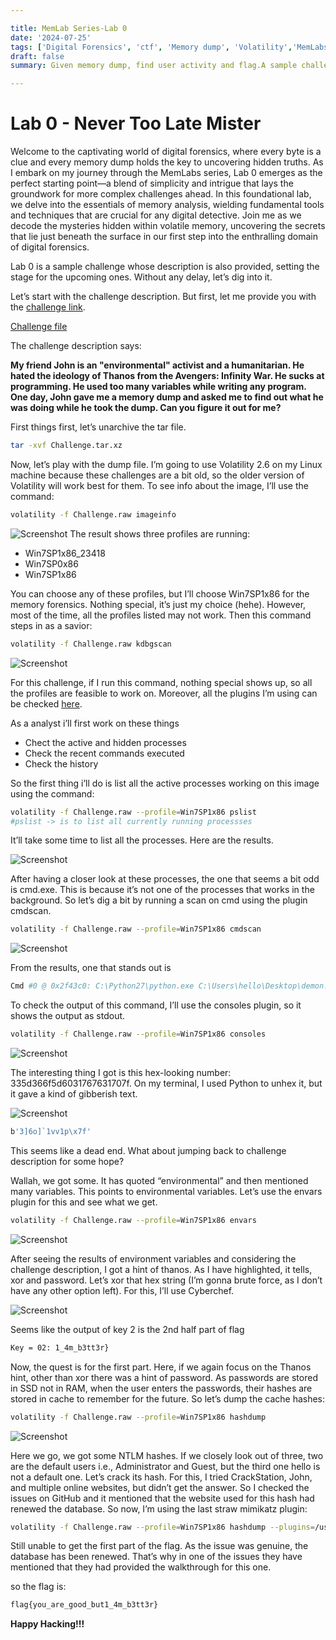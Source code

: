 ```yaml
---

title: MemLab Series-Lab 0
date: '2024-07-25'
tags: ['Digital Forensics', 'ctf', 'Memory dump', 'Volatility','MemLabs']
draft: false
summary: Given memory dump, find user activity and flag.A sample challenge.

---
```



# **Lab 0 - Never Too Late Mister**
Welcome to the captivating world of digital forensics, where every byte is a clue and every memory dump holds the key to uncovering hidden truths. As I embark on my journey through the MemLabs series, Lab 0 emerges as the perfect starting point—a blend of simplicity and intrigue that lays the groundwork for more complex challenges ahead. In this foundational lab, we delve into the essentials of memory analysis, wielding fundamental tools and techniques that are crucial for any digital detective. Join me as we decode the mysteries hidden within volatile memory, uncovering the secrets that lie just beneath the surface in our first step into the enthralling domain of digital forensics.

Lab 0 is a sample challenge whose description is also provided, setting the stage for the upcoming ones. Without any delay, let’s dig into it.

Let’s start with the challenge description. But first, let me provide you with the [challenge link](https://github.com/stuxnet999/MemLabs/tree/master).

[Challenge file](https://drive.google.com/file/d/1MjMGRiPzweCOdikO3DTaVfbdBK5kyynT/view)

The challenge description says:

**My friend John is an "environmental" activist and a humanitarian. He hated the ideology of Thanos from the Avengers: Infinity War. He sucks at programming. He used too many variables while writing any program. One day, John gave me a memory dump and asked me to find out what he was doing while he took the dump. Can you figure it out for me?**

First things first, let’s unarchive the tar file.

```bash
tar -xvf Challenge.tar.xz
```

Now, let’s play with the dump file. I’m going to use Volatility 2.6 on my Linux machine because these challenges are a bit old, so the older version of Volatility will work best for them. To see info about the image, I’ll use the command:

```bash
volatility -f Challenge.raw imageinfo
```
![Screenshot](/static/writeups/Digital_forensics/Memlabs/lab0/img1.png)
The result shows three profiles are running:

- Win7SP1x86_23418
- Win7SP0x86
- Win7SP1x86

You can choose any of these profiles, but I’ll choose Win7SP1x86 for the memory forensics. Nothing special, it’s just my choice (hehe). However, most of the time, all the profiles listed may not work. Then this command steps in as a savior:

```bash
volatility -f Challenge.raw kdbgscan
```

![Screenshot](/static/writeups/Digital_forensics/Memlabs/lab0/img2.png)

For this challenge, if I run this command, nothing special shows up, so all the profiles are feasible to work on. Moreover, all the plugins I’m using can be checked [here](https://github.com/volatilityfoundation/volatility/wiki/Command-Reference). 

As a analyst i’ll first work on these things

- Chect the active and hidden processes
- Check the recent commands executed
- Check the history

So the first thing i’ll do is list all the active processes working on this image using the command:

```bash
volatility -f Challenge.raw --profile=Win7SP1x86 pslist
#pslist -> is to list all currently running processses
```

It’ll take some time to list all the processes. Here are the results.  

![Screenshot](/static/writeups/Digital_forensics/Memlabs/lab0/img3.png)

After having a closer look at these processes, the one that seems a bit odd is cmd.exe. This is because it’s not one of the processes that works in the background. So let’s dig a bit by running a scan on cmd using the plugin cmdscan.

```bash
volatility -f Challenge.raw --profile=Win7SP1x86 cmdscan
```

![Screenshot](/static/writeups/Digital_forensics/Memlabs/lab0/img4.png)

From the results, one that stands out is 

```bash
Cmd #0 @ 0x2f43c0: C:\Python27\python.exe C:\Users\hello\Desktop\demon.py.txt
```

To check the output of this command, I’ll use the consoles plugin, so it shows the output as stdout.

```bash
volatility -f Challenge.raw --profile=Win7SP1x86 consoles
```

![Screenshot](/static/writeups/Digital_forensics/Memlabs/lab0/img5.png)

The interesting thing I got is this hex-looking number: 335d366f5d6031767631707f. On my terminal, I used Python to unhex it, but it gave a kind of gibberish text.

![Screenshot](/static/writeups/Digital_forensics/Memlabs/lab0/img6.png)

```bash
b'3]6o]`1vv1p\x7f'
```

This seems like a dead end. What about jumping back to challenge description for some hope?

Wallah, we got some. It has quoted “environmental” and then mentioned many variables. This points to environmental variables. Let’s use the envars plugin for this and see what we get.

```bash
volatility -f Challenge.raw --profile=Win7SP1x86 envars
```

![Screenshot](/static/writeups/Digital_forensics/Memlabs/lab0/img7.png)

After seeing the results of environment variables and considering the challenge description, I got a hint of thanos. As I have highlighted, it tells, xor and password. Let’s xor that hex string (I’m gonna brute force, as I don’t have any other option left). For this, I’ll use Cyberchef.

![Screenshot](/static/writeups/Digital_forensics/Memlabs/lab0/img8.png)

Seems like the output of key 2 is the 2nd half part of flag

```bash
Key = 02: 1_4m_b3tt3r}
```

Now, the quest is for the first part. Here, if we again focus on the Thanos hint, other than xor there was a hint of password. As passwords are stored in SSD not in RAM, when the user enters the passwords, their hashes are stored in cache to remember for the future. So let’s dump the cache hashes:

```bash
volatility -f Challenge.raw --profile=Win7SP1x86 hashdump
```

![Screenshot](/static/writeups/Digital_forensics/Memlabs/lab0/img9.png)

Here we go, we got some NTLM hashes. If we closely look out of three, two are the default users i.e., Administrator and Guest, but the third one hello is not a default one. Let’s crack its hash. For this, I tried CrackStation, John, and multiple online websites, but didn’t get the answer. So I checked the issues on GitHub and it mentioned that the website used for this hash had renewed the database. So now, I’m using the last straw mimikatz plugin:

```bash
volatility -f Challenge.raw --profile=Win7SP1x86 hashdump --plugins=/usr/bin/volatility-plugins/plugins mimkatz
```

Still unable to get the first part of the flag. As the issue was genuine, the database has been renewed. That’s why in one of the issues they have mentioned that they had provided the walkthrough for this one.

so the flag is:

```bash
flag{you_are_good_but1_4m_b3tt3r}
```
**Happy Hacking!!!**